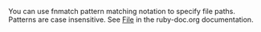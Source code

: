 You can use fnmatch pattern matching notation to specify file paths. Patterns are case insensitive. See [File](https://ruby-doc.org/core-2.5.1/File.html#method-c-fnmatch) in the ruby-doc.org documentation.
